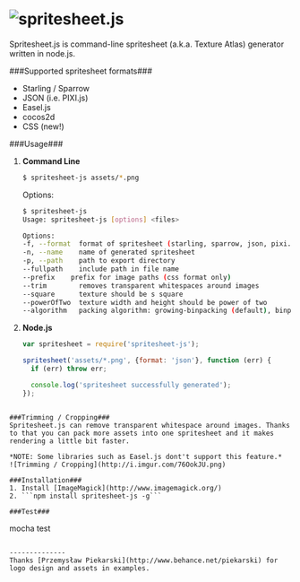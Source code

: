 ![spritesheet.js](http://i.imgur.com/RcHZ2qZ.png)
==============

Spritesheet.js is command-line spritesheet (a.k.a. Texture Atlas) generator written in node.js.

###Supported spritesheet formats###
* Starling / Sparrow
* JSON (i.e. PIXI.js)
* Easel.js
* cocos2d
* CSS (new!)

###Usage###
1. **Command Line**
    ```bash
    $ spritesheet-js assets/*.png
    ```
    Options:
    ```bash
    $ spritesheet-js
    Usage: spritesheet-js [options] <files>
	
	Options:
    -f, --format  format of spritesheet (starling, sparrow, json, pixi.js, easel.js, cocos2d)                                                      [default: "json"]
    -n, --name    name of generated spritesheet                                                                                                    [default: "spritesheet"]
    -p, --path    path to export directory                                                                                                         [default: "."]
    --fullpath    include path in file name                                                                                                        [default: false]
    --prefix    prefix for image paths (css format only)                                                                                           [default: ""]
    --trim        removes transparent whitespaces around images                                                                                    [default: false]
    --square      texture should be s square                                                                                                       [default: false]
    --powerOfTwo  texture width and height should be power of two                                                                                  [default: false]
    --algorithm   packing algorithm: growing-binpacking (default), binpacking (requires passing width and height options), vertical or horizontal  [default: "growing-binpacking"]
    ```
2. **Node.js**
    ```javascript
    var spritesheet = require('spritesheet-js');
    
    spritesheet('assets/*.png', {format: 'json'}, function (err) {
      if (err) throw err;

      console.log('spritesheet successfully generated');
    });
  ```
  
###Trimming / Cropping###
Spritesheet.js can remove transparent whitespace around images. Thanks to that you can pack more assets into one spritesheet and it makes rendering a little bit faster.

*NOTE: Some libraries such as Easel.js dont't support this feature.*
![Trimming / Cropping](http://i.imgur.com/76OokJU.png)

###Installation###
1. Install [ImageMagick](http://www.imagemagick.org/)
2. ```npm install spritesheet-js -g```

###Test###
```
mocha test
```

--------------
Thanks [Przemysław Piekarski](http://www.behance.net/piekarski) for logo design and assets in examples.
